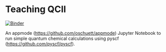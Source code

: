 # Teaching QCII

[![Binder](https://mybinder.org/badge_logo.svg)](https://mybinder.org/v2/gh/uliaschauer/teaching_QCII/master?urlpath=apps%2Findex.ipynb)

An appmode (https://github.com/oschuett/appmode) Jupyter Notebook to run simple quantum chemical calculations using pyscf (https://github.com/pyscf/pyscf).
